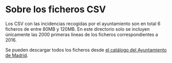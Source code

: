 # Sobre los ficheros CSV

Los CSV con las incidencias recogidas por el ayuntamiento son en total 6
ficheros de entre 80MB y 120MB. En este directorio solo se incluyen únicamente
las 2000 primeras líneas de los ficheros correspondientes a 2016.

Se pueden descargar todos los ficheros desde [el catálogo del Ayuntamiento de Madrid](http://datos.madrid.es/portal/site/egob/menuitem.c05c1f754a33a9fbe4b2e4b284f1a5a0/?vgnextoid=fd6112695c6bb410VgnVCM1000000b205a0aRCRD&vgnextchannel=374512b9ace9f310VgnVCM100000171f5a0aRCRD&vgnextfmt=default).
